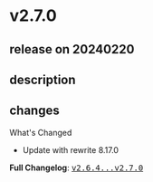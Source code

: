# v2.7.0

## release on 20240220

## description

## changes

What's Changed

* Update with rewrite 8.17.0

<strong>Full Changelog</strong>: <a class="commit-link" href="https://github.com/openrewrite/rewrite-recipe-bom/compare/v2.6.4...v2.7.0"><tt>v2.6.4...v2.7.0</tt></a>

